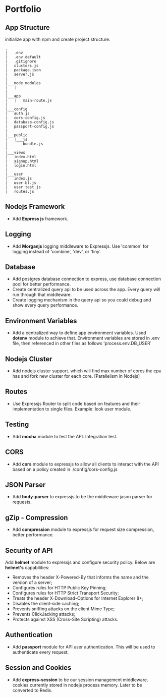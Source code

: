 # Portfolio

## App Structure
initialize app with npm and create project structure.
````
.
|   .env
|   .env.default
|   .gitignore
|   clusters.js
|   package.json
|   server.js
|
|___node_modules
|   |
|
|___app
|   |   main-route.js
|
|___config
|   auth.js
|   cors-config.js
|   database-config.js
|   passport-config.js
|
|___public
|   |___js
|       bundle.js
|
|___views
|   index.html
|   signup.html
|   login.html
|
|___user
|   index.js
|   user.bl.js
|   user.test.js
|   routes.js
````


## Nodejs Framework
* Add **Express js** framework.

## Logging
* Add **Morganjs** logging middleware to Expressjs. Use 'common' for logging instead of 'combine', 'dev', or 'tiny'.

## Database
* Add postgres database connection to express, use database connection pool for better performance.
* Create centralized query api to be used across the app. Every query will run through that middleware.
* Create logging mechanism in the query api so you could debug and show every query performance.

## Environment Variables
* Add a centralized way to define app environment variables. Used **dotenv** module to achieve that. Environment variables are stored in .env file, then referenced in other files as follows 'process.env.DB_USER'

## Nodejs Cluster
* Add nodejs cluster support. which will find max number of cores the cpu has and fork new cluster for each core. [Parallelism in Nodejs]

## Routes
* Use Expressjs Router to split code based on features and their implementation to single files. Example: look user module.

## Testing
* Add **mocha** module to test the API. Integration test.

## CORS
* Add **cors** module to expressjs to allow all clients to interact with the API based on a policy created in ./config/cors-config.js

## JSON Parser
* Add **body-parser** to expressjs to be the middleware jason parser for requests.

## gZip - Compression
* Add **compression** module to expressjs for request size compression, better performance.

## Security of API
  Add **helmet** module to expressjs and configure security policy. Below are **helmet's** capabilities:

* Removes the header X-Powered-By that informs the name and the version of a server;
* Configures rules for HTTP Public Key Pinning;
* Configures rules for HTTP Strict Transport Security;
* Treats the header X-Download-Options for Internet Explorer 8+;
* Disables the client-side caching;
* Prevents sniffing attacks on the client Mime Type;
* Prevents ClickJacking attacks;
* Protects against XSS (Cross-Site Scripting) attacks.

## Authentication
* Add **passport** module for API user authentication. This will be used to authenticate every request.

## Session and Cookies
* Add **express-session** to be our session management middleware. cookies currently stored in nodejs process memory. Later to be converted to Redis.